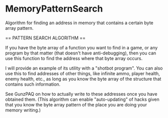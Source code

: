 MemoryPatternSearch
===================

Algorithm for finding an address in memory that contains a certain byte array pattern.

== PATTERN SEARCH ALGORITHM ==

If you have the byte array of a function you want to find in a game,
or any program by that matter (that doesn't have anti-debugging),
then you can use this function to find the address where that byte array occurs.

I will provide an example of its utility with a "shotbot program".
You can also use this to find addresses of other things, like infinite ammo, player health, enemy health, etc.,
as long as you know the byte array of the structure that contains such information.

See GunzPAQ on how to actually write to these addresses once you have obtained them.
(This algorithm can enable "auto-updating" of hacks given that you know the byte array pattern of the place you are doing your memory writing.)

